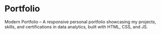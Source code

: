 # Portfolio
Modern Portfolio – A responsive personal portfolio showcasing my projects, skills, and certifications in data analytics, built with HTML, CSS, and JS.
